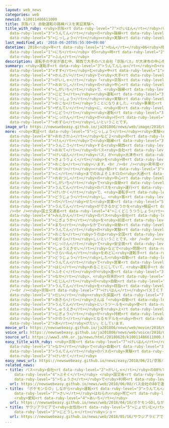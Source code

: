 ```yaml
---
layout: web_news
categories: web
newsid: k10011486611000
title: 京阪バス 自動運転の路線バスを実証実験へ
title_with_ruby: <ruby>京阪<rt data-ruby-level="7">けいはん</rt></ruby>バス <ruby>自動<rt data-ruby-level="3">じどう</rt></ruby><ruby>運転<rt
  data-ruby-level="3">うんてん</rt></ruby>の<ruby>路線<rt data-ruby-level="3">ろせん</rt></ruby>バスを<ruby>実証<rt
  data-ruby-level="5">じっしょう</rt></ruby><ruby>実験<rt data-ruby-level="4">じっけん</rt></ruby>へ
last_modified_at: '2018-06-20T05:55:00+09:00'
datetime: 2018<ruby>年<rt data-ruby-level="1">ねん</rt></ruby>06<ruby>月<rt data-ruby-level="1">がつ</rt></ruby>20<ruby>日<rt
  data-ruby-level="1">にち</rt></ruby> 05<ruby>時<rt data-ruby-level="2">じ</rt></ruby>55<ruby>分<rt
  data-ruby-level="2">ふん</rt></ruby>
description: 運転手の不足が進む中、関西で大手のバス会社「京阪バス」が大津市の中心市街地で、路線バスの自動運転の実証実験を行うことになりました。事業化を前提に、街なかでバスの自動運転の実験が行われるのは珍しいということです。
summary: <ruby>運転手<rt data-ruby-level="3">うんてんしゅ</rt></ruby>の<ruby>不足<rt data-ruby-level="4">ふそく</rt></ruby>が<ruby>進<rt
  data-ruby-level="3">すす</rt></ruby>む<ruby>中<rt data-ruby-level="1">なか</rt></ruby>、<ruby>関西<rt
  data-ruby-level="4">かんさい</rt></ruby>で<ruby>大手<rt data-ruby-level="1">おおて</rt></ruby>のバス<ruby>会社<rt
  data-ruby-level="2">がいしゃ</rt></ruby>「<ruby>京阪<rt data-ruby-level="7">けいはん</rt></ruby>バス」が<ruby>大津市<rt
  data-ruby-level="7">おおつし</rt></ruby>の<ruby>中心<rt data-ruby-level="2">ちゅうしん</rt></ruby><ruby>市街地<rt
  data-ruby-level="4">しがいち</rt></ruby>で、<ruby>路線<rt data-ruby-level="3">ろせん</rt></ruby>バスの<ruby>自動<rt
  data-ruby-level="3">じどう</rt></ruby><ruby>運転<rt data-ruby-level="3">うんてん</rt></ruby>の<ruby>実証<rt
  data-ruby-level="5">じっしょう</rt></ruby><ruby>実験<rt data-ruby-level="4">じっけん</rt></ruby>を<ruby>行<rt
  data-ruby-level="2">おこな</rt></ruby>うことになりました。<ruby>事業化<rt data-ruby-level="3">じぎょうか</rt></ruby>を<ruby>前提<rt
  data-ruby-level="5">ぜんてい</rt></ruby>に、<ruby>街<rt data-ruby-level="4">まち</rt></ruby>なかでバスの<ruby>自動<rt
  data-ruby-level="3">じどう</rt></ruby><ruby>運転<rt data-ruby-level="3">うんてん</rt></ruby>の<ruby>実験<rt
  data-ruby-level="4">じっけん</rt></ruby>が<ruby>行<rt data-ruby-level="2">おこな</rt></ruby>われるのは<ruby>珍<rt
  data-ruby-level="7">めずら</rt></ruby>しいということです。
image_url: https://newswebeasy.github.io/ja201806/news/web/image/2018/06/20/K10011486611_1806200548_1806200555_01_03.jpg
more: <ruby>実証<rt data-ruby-level="5">じっしょう</rt></ruby><ruby>実験<rt data-ruby-level="4">じっけん</rt></ruby>は、<ruby>大阪府<rt
  data-ruby-level="8">おおさかふ</rt></ruby>など２<ruby>府<rt data-ruby-level="4">ふ</rt></ruby>２<ruby>県<rt
  data-ruby-level="3">けん</rt></ruby>で<ruby>路線<rt data-ruby-level="3">ろせん</rt></ruby>バスを<ruby>運行<rt
  data-ruby-level="3">うんこう</rt></ruby>する<ruby>関西<rt data-ruby-level="4">かんさい</rt></ruby>で<ruby>大手<rt
  data-ruby-level="1">おおて</rt></ruby>のバス<ruby>会社<rt data-ruby-level="2">がいしゃ</rt></ruby>「<ruby>京阪<rt
  data-ruby-level="7">けいはん</rt></ruby>バス」が<ruby>大津市<rt data-ruby-level="7">おおつし</rt></ruby>の<ruby>協力<rt
  data-ruby-level="4">きょうりょく</rt></ruby>を<ruby>得<rt data-ruby-level="4">え</rt></ruby>て<ruby>行<rt
  data-ruby-level="2">おこな</rt></ruby>います。<br /><br /><ruby>来年度<rt data-ruby-level="3">らいねんど</rt></ruby>をめどにＪＲ<ruby>大津<rt
  data-ruby-level="7">おおつ</rt></ruby><ruby>駅<rt data-ruby-level="3">えき</rt></ruby>からびわ<ruby>湖<rt
  data-ruby-level="3">こ</rt></ruby>までのおよそ１キロの<ruby>大通<rt data-ruby-level="2">おおどお</rt></ruby>りなど、<ruby>大津市<rt
  data-ruby-level="7">おおつし</rt></ruby>の<ruby>中心<rt data-ruby-level="2">ちゅうしん</rt></ruby><ruby>市街地<rt
  data-ruby-level="4">しがいち</rt></ruby>で<ruby>自動<rt data-ruby-level="3">じどう</rt></ruby><ruby>運転<rt
  data-ruby-level="3">うんてん</rt></ruby>のバスを<ruby>運行<rt data-ruby-level="3">うんこう</rt></ruby>する<ruby>計画<rt
  data-ruby-level="2">けいかく</rt></ruby>で、<ruby>運転手<rt data-ruby-level="3">うんてんしゅ</rt></ruby>が<ruby>同乗<rt
  data-ruby-level="3">どうじょう</rt></ruby>し、<ruby>客<rt data-ruby-level="3">きゃく</rt></ruby>を<ruby>乗<rt
  data-ruby-level="3">の</rt></ruby>せた<ruby>営業<rt data-ruby-level="5">えいぎょう</rt></ruby><ruby>運転<rt
  data-ruby-level="3">うんてん</rt></ruby>ができるかどうかを<ruby>検証<rt data-ruby-level="5">けんしょう</rt></ruby>します。<br
  /><br /><ruby>国土交通省<rt data-ruby-level="4">こくどこうつうしょう</rt></ruby>によりますと、<ruby>民間<rt
  data-ruby-level="4">みんかん</rt></ruby>のバス<ruby>会社<rt data-ruby-level="2">がいしゃ</rt></ruby>が<ruby>事業化<rt
  data-ruby-level="3">じぎょうか</rt></ruby>を<ruby>前提<rt data-ruby-level="5">ぜんてい</rt></ruby>に、<ruby>街<rt
  data-ruby-level="4">まち</rt></ruby>なかで<ruby>自動<rt data-ruby-level="3">じどう</rt></ruby><ruby>運転<rt
  data-ruby-level="3">うんてん</rt></ruby>の<ruby>実験<rt data-ruby-level="4">じっけん</rt></ruby>を<ruby>行<rt
  data-ruby-level="2">おこな</rt></ruby>うのは<ruby>全国<rt data-ruby-level="3">ぜんこく</rt></ruby>でも<ruby>珍<rt
  data-ruby-level="7">めずら</rt></ruby>しいということです。<br /><br /><ruby>会社<rt data-ruby-level="2">かいしゃ</rt></ruby>では<ruby>実験<rt
  data-ruby-level="4">じっけん</rt></ruby>で<ruby>安全面<rt data-ruby-level="3">あんぜんめん</rt></ruby>や<ruby>収益性<rt
  data-ruby-level="6">しゅうえきせい</rt></ruby>などで<ruby>問題<rt data-ruby-level="3">もんだい</rt></ruby>がなければ、<ruby>再来年<rt
  data-ruby-level="5">さらいねん</rt></ruby>をめどに<ruby>運転手<rt data-ruby-level="3">うんてんしゅ</rt></ruby>が<ruby>同乗<rt
  data-ruby-level="3">どうじょう</rt></ruby>した<ruby>自動<rt data-ruby-level="3">じどう</rt></ruby><ruby>運転<rt
  data-ruby-level="3">うんてん</rt></ruby>で<ruby>営業<rt data-ruby-level="5">えいぎょう</rt></ruby>を<ruby>始<rt
  data-ruby-level="3">はじ</rt></ruby>めることにしていて、<ruby>運転手<rt data-ruby-level="3">うんてんしゅ</rt></ruby>の<ruby>不足<rt
  data-ruby-level="4">ふそく</rt></ruby>が<ruby>進<rt data-ruby-level="3">すす</rt></ruby>む<ruby>中<rt
  data-ruby-level="1">なか</rt></ruby>、<ruby>将来的<rt data-ruby-level="6">しょうらいてき</rt></ruby>には<ruby>無人<rt
  data-ruby-level="4">むじん</rt></ruby>の<ruby>自動<rt data-ruby-level="3">じどう</rt></ruby><ruby>運転<rt
  data-ruby-level="3">うんてん</rt></ruby>を<ruby>目指<rt data-ruby-level="3">めざ</rt></ruby>すとしています。<br
  /><br /><ruby>京阪<rt data-ruby-level="7">けいはん</rt></ruby>バスＩＣＴ<ruby>推進部<rt data-ruby-level="6">すいしんぶ</rt></ruby>の<ruby>大<rt
  data-ruby-level="1">だい</rt></ruby><ruby>久保園<rt data-ruby-level="7">くぼぞの</rt></ruby><ruby>明<rt
  data-ruby-level="8">あきら</rt></ruby>さんは「<ruby>自動<rt data-ruby-level="3">じどう</rt></ruby><ruby>運転<rt
  data-ruby-level="3">うんてん</rt></ruby>というツールを<ruby>使<rt data-ruby-level="3">つか</rt></ruby>うことで、<ruby>収益<rt
  data-ruby-level="6">しゅうえき</rt></ruby>を<ruby>上<rt data-ruby-level="1">あ</rt></ruby>げ、<ruby>事業<rt
  data-ruby-level="3">じぎょう</rt></ruby>が<ruby>持続<rt data-ruby-level="4">じぞく</rt></ruby><ruby>可能<rt
  data-ruby-level="5">かのう</rt></ruby>となるモデルを<ruby>作<rt data-ruby-level="2">つく</rt></ruby>り<ruby>上<rt
  data-ruby-level="2">あ</rt></ruby>げたい」としています。
movie_url: https://newswebeasy.github.io/ja201806/news/web/movie/2018/06/20/k10011486611_201806200548_201806200554.mp4
voice_url: https://newswebeasy.github.io/ja201806/news/web/voice/2018/06/20/k10011486611_201806200548_201806200554.mp3
source_url: https://www3.nhk.or.jp/news/html/20180620/k10011486611000.html
easy_title_with_ruby: <ruby>京阪<rt data-ruby-level="7">けいはん</rt></ruby>バス まちの<ruby>中<rt
  data-ruby-level="1">なか</rt></ruby>で<ruby>自動<rt data-ruby-level="3">じどう</rt></ruby><ruby>運転<rt
  data-ruby-level="3">うんてん</rt></ruby>のバスの<ruby>実験<rt data-ruby-level="4">じっけん</rt></ruby>をする<ruby>計画<rt
  data-ruby-level="2">けいかく</rt></ruby>
easy_news_url: https://newswebeasy.github.io/news/easy/2018/06/21/京阪バス-まちの中で自動運転のバスの実験をする計画
related_news:
- title: バス<ruby>会社<rt data-ruby-level="2">がいしゃ</rt></ruby>の80％で<ruby>運転手<rt data-ruby-level="3">うんてんしゅ</rt></ruby><ruby>不足<rt
    data-ruby-level="4">ぶそく</rt></ruby> <ruby>国交省<rt data-ruby-level="4">こっこうしょう</rt></ruby><ruby>調査<rt
    data-ruby-level="5">ちょうさ</rt></ruby>で<ruby>判明<rt data-ruby-level="5">はんめい</rt></ruby>
  url: https://newswebeasy.github.io/news/web/2018/06/08/バス会社の80で運転手不足-国交省調査で判明
- title: 「ポケモンＧＯ」しながら<ruby>運転<rt data-ruby-level="3">うんてん</rt></ruby>か 85<ruby>歳<rt
    data-ruby-level="7">さい</rt></ruby>はねられ<ruby>死亡<rt data-ruby-level="6">しぼう</rt></ruby>
    <ruby>愛知<rt data-ruby-level="4">あいち</rt></ruby>
  url: https://newswebeasy.github.io/news/web/2018/04/16/ポケモンGOしながら運転か-85歳はねられ死亡-愛知
- title: サウジアラビアで<ruby>女性向<rt data-ruby-level="5">じょせいむ</rt></ruby>けの<ruby>自動車<rt
    data-ruby-level="3">じどうしゃ</rt></ruby>ショー
  url: https://newswebeasy.github.io/news/web/2018/05/16/サウジアラビアで女性向けの自動車ショー
...
```


